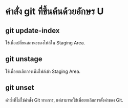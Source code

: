 # คำสั่ง git ที่ขึ้นต้นด้วยอักษร U
## git update-index
ใช้เพื่อเปลี่ยนสถานะของไฟล์ใน Staging Area.
## git unstage
ใช้เพื่อยกเลิกการเพิ่มไฟล์เข้า Staging Area.
## git unset
คำสั่งที่ไม่ใช่คำสั่ง Git ทางการ, แต่สามารถใช้เพื่อยกเลิกการตั้งค่าของ Git.
